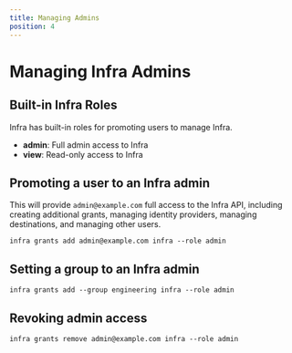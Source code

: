 ```yaml
---
title: Managing Admins
position: 4
---
```


# Managing Infra Admins

## Built-in Infra Roles

Infra has built-in roles for promoting users to manage Infra.

* **admin**: Full admin access to Infra
* **view**: Read-only access to Infra

## Promoting a user to an Infra admin

This will provide `admin@example.com` full access to the Infra API, including creating additional grants, managing identity providers, managing destinations, and managing other users.

```
infra grants add admin@example.com infra --role admin
```

## Setting a group to an Infra admin

```
infra grants add --group engineering infra --role admin
```

## Revoking admin access

```
infra grants remove admin@example.com infra --role admin
```
